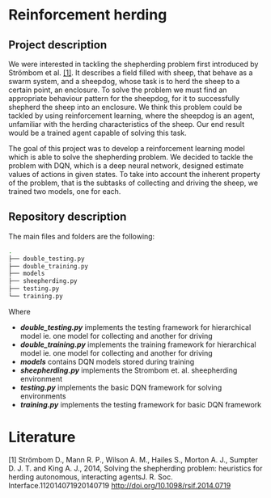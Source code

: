# Reinforcement herding

## Project description

We were interested in tackling the shepherding problem first introduced by Strömbom et al. [[1]](#literature). It describes a field filled with sheep, that behave as a swarm system, and a sheepdog, whose task is to herd the sheep to a certain point, an enclosure. To solve the problem we must find an appropriate behaviour pattern for the sheepdog, for it to successfully shepherd the sheep into an enclosure. We think this problem could be tackled by using reinforcement learning, where the sheepdog is an agent, unfamiliar with the herding characteristics of the sheep. Our end result would be a trained agent capable of solving this task.

The goal of this project was to develop a reinforcement learning model which is able to solve the shepherding problem. We decided to tackle the problem with DQN, which is a deep neural network, designed estimate values of actions in given states. To take into account the inherent property of the problem, that is the subtasks of collecting and driving the sheep, we trained two models, one for each.

## Repository description

The main files and folders are the following: 

```bash
.
├── double_testing.py
├── double_training.py 
├── models 
├── sheepherding.py 
├── testing.py 
└── training.py  
```

Where
- **_double_testing.py_** implements the testing framework for hierarchical model ie. one model for collecting and another for driving
- **_double_training.py_** implements the training framework for hierarchical model ie. one model for collecting and another for driving
- **_models_** contains DQN models stored during training
- **_sheepherding.py_** implements the Strombom et. al. sheepherding environment
- **_testing.py_** implements the basic DQN framework for solving environments
- **_training.py_** implements the testing framework for basic DQN framework

# Literature

[1] Strömbom D., Mann R. P., Wilson A. M., Hailes S., Morton A. J., Sumpter D. J. T. and King A. J.,
2014, Solving the shepherding problem: heuristics for herding autonomous, interacting agentsJ. R. Soc. Interface.112014071920140719
http://doi.org/10.1098/rsif.2014.0719
